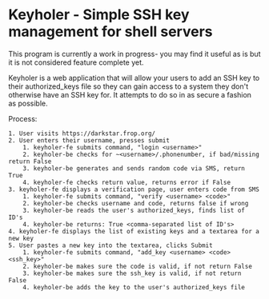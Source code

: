Keyholer - Simple SSH key management for shell servers
======================================================

This program is currently a work in progress- you may find it useful as is
but it is not considered feature complete yet.

Keyholer is a web application that will allow your users to add an SSH key
to their authorized_keys file so they can gain access to a system they don't
otherwise have an SSH key for. It attempts to do so in as secure a fashion
as possible.

Process:

    1. User visits https://darkstar.frop.org/
    2. User enters their username, presses submit
        1. keyholer-fe submits command, "login <username>"
        2. keyholer-be checks for ~<username>/.phonenumber, if bad/missing return False
        3. keyholer-be generates and sends random code via SMS, return True
        4. keyholer-fe checks return value, returns error if False
    3. keyholer-fe displays a verification page, user enters code from SMS
        1. keyholer-fe submits command, "verify <username> <code>"
        2. keyholer-be checks username and code, returns false if wrong
        3. keyholer-be reads the user's authorized_keys, finds list of ID's
        4. keyholer-be returns: True <comma-separated list of ID's>
    4. keyholer-fe displays the list of existing keys and a textarea for a new key
    5. User pastes a new key into the textarea, clicks Submit
        1. keyholer-fe submits command, "add_key <username> <code> <ssh_key>"
        2. keyholer-be makes sure the code is valid, if not return False
        3. keyholer-be makes sure the ssh_key is valid, if not return False
        4. keyholer-be adds the key to the user's authorized_keys file
